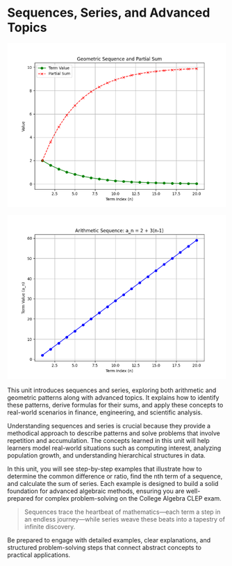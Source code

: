 # Sequences, Series, and Advanced Topics


![A 2D line plot displaying a geometric sequence a_n = 2*(0.8)^(n-1) and its corresponding partial sums for n from 1 to 20.](images/plot_2_10-00-unit-intro-sequences-series-and-advanced-topics.md.png)




![A 2D line plot showing the arithmetic sequence a_n = 2 + 3(n-1) for n from 1 to 20.](images/plot_1_10-00-unit-intro-sequences-series-and-advanced-topics.md.png)



This unit introduces sequences and series, exploring both arithmetic and geometric patterns along with advanced topics. It explains how to identify these patterns, derive formulas for their sums, and apply these concepts to real-world scenarios in finance, engineering, and scientific analysis.

Understanding sequences and series is crucial because they provide a methodical approach to describe patterns and solve problems that involve repetition and accumulation. The concepts learned in this unit will help learners model real-world situations such as computing interest, analyzing population growth, and understanding hierarchical structures in data.

In this unit, you will see step-by-step examples that illustrate how to determine the common difference or ratio, find the nth term of a sequence, and calculate the sum of series. Each example is designed to build a solid foundation for advanced algebraic methods, ensuring you are well-prepared for complex problem-solving on the College Algebra CLEP exam.

> Sequences trace the heartbeat of mathematics—each term a step in an endless journey—while series weave these beats into a tapestry of infinite discovery.

Be prepared to engage with detailed examples, clear explanations, and structured problem-solving steps that connect abstract concepts to practical applications.